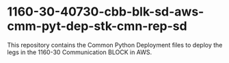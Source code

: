# 1160-30-40730-cbb-blk-sd-aws-cmm-pyt-dep-stk-cmn-rep-sd
This repository contains the Common Python Deployment files to deploy the legs in the 1160-30 Communication BLOCK in AWS.
